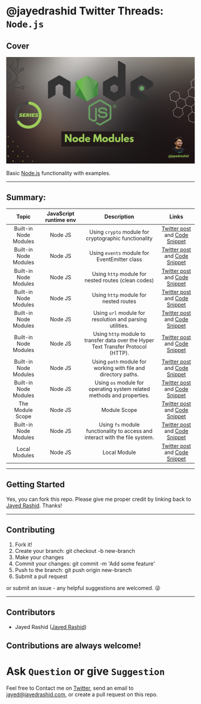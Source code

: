 # @jayedrashid Twitter Threads: `Node.js`

## Cover

<img src="https://raw.githubusercontent.com/jayedrashid/twitter-threads-of-NodeJs/main/cover-twitter-threads-of-NodeJs.png">

Basic [Node.js](https://nodejs.org/dist/latest-v18.x/docs/api/) functionality with examples.

---

## Summary:

|            Topic            |  JavaScript runtime env   |                                     Description                                     |                                                                                 Links                                                                                  |
| :-------------------------: | :---------------------: | :---------------------------------------------------------------------------------: | :--------------------------------------------------------------------------------------------------------------------------------------------------------------------: |
|      Built-in Node Modules       |       Node JS        |                     Using `crypto` module for cryptographic functionality                      |                     [Twitter post](https://twitter.com/jayedrashid/status/1543289535210987520?s=20&t=piNLAlLS_nUOsNRv0IKe1Q) and [Code Snippet](https://github.com/jayedrashid/JavaScript-Problem-Solving/blob/main/arrayProblems.js)                      |
|      Built-in Node Modules           |       Node JS        |                      Using `events` module for EventEmitter class                       |                [Twitter post](https://twitter.com/jayedrashid/status/1542915015576940545?s=20&t=piNLAlLS_nUOsNRv0IKe1Q) and [Code Snippet](https://github.com/jayedrashid/JavaScript-Problem-Solving/blob/main/arrayProblems.js)              
|      Built-in Node Modules           |       Node JS        |                      Using `http` module for nested routes (clean codes)                       |                [Twitter post](https://twitter.com/jayedrashid/status/1542472104699781121?s=20&t=piNLAlLS_nUOsNRv0IKe1Q) and [Code Snippet](https://github.com/jayedrashid/JavaScript-Problem-Solving/blob/main/arrayProblems.js)              
|      Built-in Node Modules           |       Node JS        |                      Using `http` module for nested routes                       |                [Twitter post](https://twitter.com/jayedrashid/status/1542398290708160512?s=20&t=piNLAlLS_nUOsNRv0IKe1Q) and [Code Snippet](https://github.com/jayedrashid/JavaScript-Problem-Solving/blob/main/arrayProblems.js)              
|      Built-in Node Modules           |       Node JS        |                      Using `url` module for resolution and parsing utilities.                       |                [Twitter post](https://twitter.com/jayedrashid/status/1542095611842809861?s=20&t=piNLAlLS_nUOsNRv0IKe1Q) and [Code Snippet](https://github.com/jayedrashid/twitter-threads-of-NodeJs/tree/main/url%20modules)              
|      Built-in Node Modules           |       Node JS        |                      Using `http` module to transfer data over the Hyper Text Transfer Protocol (HTTP).                       |                [Twitter post](https://twitter.com/jayedrashid/status/1541849005411340288?s=20&t=piNLAlLS_nUOsNRv0IKe1Q) and [Code Snippet](https://github.com/jayedrashid/twitter-threads-of-NodeJs/tree/main/http%20modules)              
|      Built-in Node Modules           |       Node JS        |                      Using `path` module for working with file and directory paths.                       |                [Twitter post](https://twitter.com/jayedrashid/status/1541773700856328192?s=20&t=piNLAlLS_nUOsNRv0IKe1Q) and [Code Snippet](https://github.com/jayedrashid/twitter-threads-of-NodeJs/tree/main/path%20modules)              
|      Built-in Node Modules           |       Node JS        |                      Using `os` module for operating system related methods and properties.                       |                [Twitter post](https://twitter.com/jayedrashid/status/1541750978138935296?s=20&t=piNLAlLS_nUOsNRv0IKe1Q) and [Code Snippet](https://github.com/jayedrashid/twitter-threads-of-NodeJs/tree/main/os%20modules)              
|      The Module Scope           |       Node JS        |                      Module Scope                       |                [Twitter post](https://twitter.com/jayedrashid/status/1541748017706835968?s=20&t=piNLAlLS_nUOsNRv0IKe1Q) and [Code Snippet](https://github.com/jayedrashid/twitter-threads-of-NodeJs/tree/main/module%20scope)              
|      Built-in Node Modules           |       Node JS        |                      Using `fs` module functionality to access and interact with the file system.                       |                [Twitter post](https://twitter.com/jayedrashid/status/1541674591721881601?s=20&t=piNLAlLS_nUOsNRv0IKe1Q) and [Code Snippet](https://github.com/jayedrashid/twitter-threads-of-NodeJs/tree/main/fs%20modules)              
|      Local Modules           |       Node JS        |                      Local Module                         |                [Twitter post](https://twitter.com/jayedrashid/status/1541468873135775745?s=20&t=piNLAlLS_nUOsNRv0IKe1Q) and [Code Snippet](https://github.com/jayedrashid/twitter-threads-of-NodeJs/tree/main/local%20modules)              


---

## Getting Started

Yes, you can fork this repo. Please give me proper credit by linking back to [Jayed Rashid](https://github.com/jayedrashid/twitter-threads-of-NodeJs). Thanks!

---

## Contributing

1. Fork it!
2. Create your branch: git checkout -b new-branch
3. Make your changes
4. Commit your changes: git commit -m 'Add some feature'
5. Push to the branch: git push origin new-branch
6. Submit a pull request

or submit an issue - any helpful suggestions are welcomed. 😜

---

## Contributors

- Jayed Rashid ([Jayed Rashid](https://github.com/jayedrashid))

Contributions are always welcome!
---

# **Ask `Question` or give `Suggestion`**

Feel free to Contact me on [Twitter](https://mobile.twitter.com/jayedrashid), send an email to jayed@jayedrashid.com, or create a pull request on this repo.


